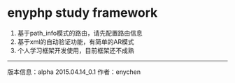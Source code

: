 # enyphp study framework

1. 基于path_info模式的路由，请先配置路由信息
2. 基于xml的自动验证功能，有简单的AR模式
3. 个人学习框架开发使用，目前框架还不成熟
---------------------------------------------------
版本信息：alpha 2015.04.14_0.1
作者：enychen

